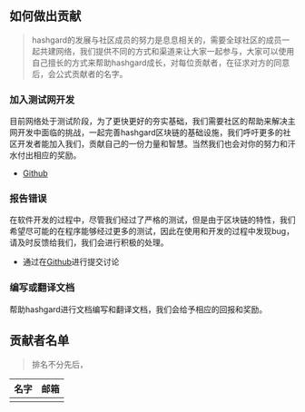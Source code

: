 ## 如何做出贡献

> hashgard的发展与社区成员的努力是息息相关的，需要全球社区的成员一起共建网络，我们提供不同的方式和渠道来让大家一起参与，大家可以使用自己擅长的方式来帮助hashgard成长，对每位贡献者，在征求对方的同意后，会公式贡献者的名字。



### 加入测试网开发

目前网络处于测试阶段，为了更快更好的夯实基础，我们需要社区的帮助来解决主网开发中面临的挑战，一起完善hashgard区块链的基础设施，我们呼吁更多的社区开发者能加入我们，贡献自己的一份力量和智慧。当然我们也会对你的努力和汗水付出相应的奖励。

- [Github](https://github.com/hashgard/)



### 报告错误

在软件开发的过程中，尽管我们经过了严格的测试，但是由于区块链的特性，我们希望尽可能的在程序能够经过更多的测试，因此在使用和开发的过程中发现bug，请及时反馈给我们，我们会进行积极的处理。

- 通过在[Github]()进行提交讨论



### 编写或翻译文档

帮助hashgard进行文档编写和翻译文档，我们会给予相应的回报和奖励。





## 贡献者名单

> 排名不分先后，

| 名字 | 邮箱 |
| :--: | :--: |
|      |      |

